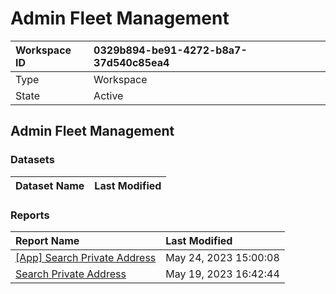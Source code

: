 



# Admin Fleet Management

|Workspace ID|0329b894-be91-4272-b8a7-37d540c85ea4|
| :--- | :--- |
|Type|Workspace|
|State|Active|

## Admin Fleet Management

### Datasets

|Dataset Name|Last Modified|
| :--- | :--- |

### Reports

|Report Name|Last Modified|
| :--- | :--- |
|[[App] Search Private Address](../Reports/[App]-Search-Private-Address.md)|May 24, 2023 15:00:08|
|[Search Private Address](../Reports/Search-Private-Address.md)|May 19, 2023 16:42:44|
